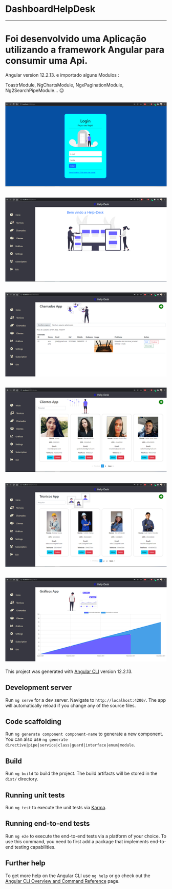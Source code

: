 # DashboardHelpDesk
----

# Foi desenvolvido uma Aplicação utilizando a framework Angular para consumir uma Api.

Angular version 12.2.13. e importado alguns Modulos :  

ToastrModule, NgChartsModule, NgxPaginationModule, Ng2SearchPipeModule... 😉

![alt text](https://github.com/DaniloPorto30/helpdesk-front/blob/main/help-login.png?raw=true)
----
![alt text](https://github.com/DaniloPorto30/helpdesk-front/blob/main/home.png?raw=true)
----
![alt text](https://github.com/DaniloPorto30/helpdesk-front/blob/main/help-chamados.png?raw=true)
----
![alt text](https://github.com/DaniloPorto30/helpdesk-front/blob/main/help-clientes.png?raw=true)
----
![alt text](https://github.com/DaniloPorto30/helpdesk-front/blob/main/help-tecnicos.png?raw=true)
----
![alt text](https://github.com/DaniloPorto30/helpdesk-front/blob/main/help-graficos.png?raw=true)
----


This project was generated with [Angular CLI](https://github.com/angular/angular-cli) version 12.2.13.

## Development server

Run `ng serve` for a dev server. Navigate to `http://localhost:4200/`. The app will automatically reload if you change any of the source files.

## Code scaffolding

Run `ng generate component component-name` to generate a new component. You can also use `ng generate directive|pipe|service|class|guard|interface|enum|module`.

## Build

Run `ng build` to build the project. The build artifacts will be stored in the `dist/` directory.

## Running unit tests

Run `ng test` to execute the unit tests via [Karma](https://karma-runner.github.io).

## Running end-to-end tests

Run `ng e2e` to execute the end-to-end tests via a platform of your choice. To use this command, you need to first add a package that implements end-to-end testing capabilities.

## Further help

To get more help on the Angular CLI use `ng help` or go check out the [Angular CLI Overview and Command Reference](https://angular.io/cli) page.
